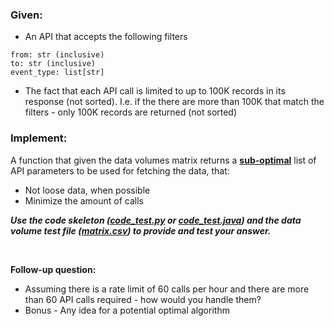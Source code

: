 ### Given:

* An API that accepts the following filters

```
from: str (inclusive)
to: str (inclusive)
event_type: list[str]
```

* The fact that each API call is limited to up to 100K records in its response (not sorted). I.e. if the there are more than 100K that match the filters - only 100K records are returned (not sorted)


### Implement:
A function that given the data volumes matrix returns a <u>**sub-optimal**</u> list of API parameters to be used for fetching the data, that:
* Not loose data, when possible
* Minimize the amount of calls

**_Use the code skeleton ([code_test.py](./code_test.py) or [code_test.java](./code_test.java)) 
and the data volume test file ([matrix.csv](./matrix.csv)) 
to provide and test your answer._**

<br/>

**Follow-up question:**
* Assuming there is a rate limit of 60 calls per hour and there are more than 60 API calls required - how would you handle them? 
* Bonus - Any idea for a potential optimal algorithm